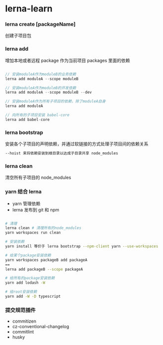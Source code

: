 # lerna-learn

### lerna create [packageName]

创建子项目包

### lerna add

增加本地或者远程 package 作为当前项目 packages 里面的依赖

```javascript

// 安装moduleA作为moduleB的业务依赖
lerna add moduleA --scope moduleB

// 安装moduleA作为moduleB的开发依赖
lerna add moduleA --scope moduleB --dev

// 安装moduleA作为所有子项目的依赖，除了moduleA自身
lerna add moduleA

// 向所有的子项目安装 babel-core
lerna add babel-core

```

### lerna bootstrap

安装各个子项目的声明依赖，并通过软链接的方式处理子项目间的依赖关系

```bash
--hoist 来将依赖安装到根目录以达成子目录共享 node_modules
```

### lerna clean

清空所有子项目的 node_modules

### yarn 结合 lerna

- yarn 管理依赖
- lerna 发布到 git 和 npm

```bash

# 清理
lerna clean # 清理所有的node_modules
yarn workspaces run clean

# 安装依赖
yarn install 等价于 lerna bootstrap --npm-client yarn --use-workspaces

# 给某个package安装依赖
yarn workspaces packageB add packageA
==
lerna add packageB --scope packageA

# 给所有的package安装依赖
yarn add lodash -W

# 给root安装依赖
yarn add -W -D typescript

```

### 提交规范插件

- commitizen
- cz-conventional-changelog
- commitlint
- husky
